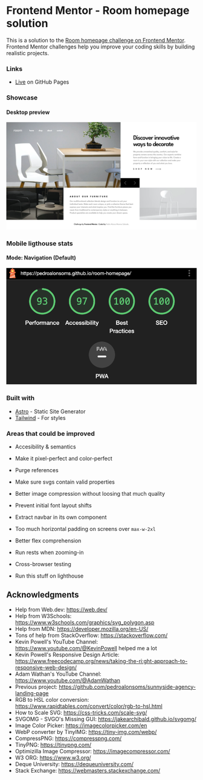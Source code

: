 # Frontend Mentor - Room homepage solution

This is a solution to the [Room homepage challenge on Frontend Mentor](https://www.frontendmentor.io/challenges/room-homepage-BtdBY_ENq). Frontend Mentor challenges help you improve your coding skills by building realistic projects.

### Links

- [Live](https://pedroalonsoms.github.io/room-homepage/) on GitHub Pages

### Showcase

#### Desktop preview

![Desktop preview](preview-desktop.png)

### Mobile ligthouse stats

#### Mode: Navigation (Default)

![Mobile ligthouse stats](stats.png)

### Built with

- [Astro](https://astro.build/) - Static Site Generator
- [Tailwind](https://tailwindcss.com/) - For styles

### Areas that could be improved

- Accesibility & semantics
- Make it pixel-perfect and color-perfect
- Purge references
- Make sure svgs contain valid properties
- Better image compression without loosing that much quality
- Prevent initial font layout shifts
- Extract navbar in its own component
- Too much horizontal padding on screens over `max-w-2xl`
- Better flex comprehension

- Run rests when zooming-in
- Cross-browser testing
- Run this stuff on lighthouse

## Acknowledgments

- Help from Web.dev: https://web.dev/
- Help from W3Schools: https://www.w3schools.com/graphics/svg_polygon.asp
- Help from MDN: https://developer.mozilla.org/en-US/
- Tons of help from StackOverflow: https://stackoverflow.com/
- Kevin Powell's YouTube Channel: https://www.youtube.com/@KevinPowell helped me a lot
- Kevin Powell's Responsive Design Article: https://www.freecodecamp.org/news/taking-the-ri:ght-approach-to-responsive-web-design/
- Adam Wathan's YouTube Channel: https://www.youtube.com/@AdamWathan
- Previous project: https://github.com/pedroalonsoms/sunnyside-agency-landing-page
- RGB to HSL color conversion: https://www.rapidtables.com/convert/color/rgb-to-hsl.html
- How to Scale SVG: https://css-tricks.com/scale-svg/
- SVGOMG - SVGO's Missing GUI: https://jakearchibald.github.io/svgomg/
- Image Color Picker: https://imagecolorpicker.com/en
- WebP converter by TinyIMG: https://tiny-img.com/webp/
- CompressPNG: https://compresspng.com/
- TinyPNG: https://tinypng.com/
- Optimizilla Image Compressor: https://imagecompressor.com/
- W3 ORG: https://www.w3.org/
- Deque University: https://dequeuniversity.com/
- Stack Exchange: https://webmasters.stackexchange.com/
